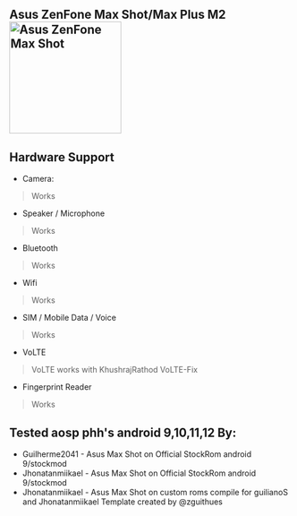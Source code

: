 ## Asus ZenFone Max Shot/Max Plus M2  <br> <img src="https://www.asus.com/media/BR/products/QBvv47GlWvjC7674/P_setting_xxx_0_90_end_300.png" alt="Asus ZenFone Max Shot" width="200"/>

## Hardware Support

* Camera:
> Works

* Speaker / Microphone
> Works

* Bluetooth
> Works

* Wifi
> Works

* SIM / Mobile Data / Voice
> Works

* VoLTE
> VoLTE works with KhushrajRathod VoLTE-Fix

* Fingerprint Reader
> Works

## Tested aosp phh's android 9,10,11,12 By:
* Guilherme2041 - Asus Max Shot on Official StockRom android 9/stockmod
* Jhonatanmiikael - Asus Max Shot on Official StockRom android 9/stockmod
* Jhonatanmiikael - Asus Max Shot on custom roms compile for guilianoS and Jhonatanmiikael
Template created by @zguithues